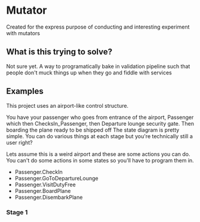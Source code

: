 # Mutator

Created for the express purpose of conducting and interesting experiment with mutators

## What is this trying to solve?

Not sure yet. A way to programatically bake in validation pipeline such that people don't muck things up when they go and fiddle with services


## Examples

This project uses an airport-like control structure.

You have your passenger who goes from entrance of the airport, Passenger which then ChecksIn_Passenger, then Departure lounge security gate. Then boarding the plane ready to be shipped off
The state diagram is pretty simple. You can do various things at each stage but you're technically still a user right?

Lets assume this is a weird airport and these are some actions you can do. You can't do some actions in some states so you'll have to program them in.
- Passenger.CheckIn
- Passenger.GoToDepartureLounge
- Passenger.VisitDutyFree
- Passenger.BoardPlane
- Passenger.DisembarkPlane


### Stage 1
